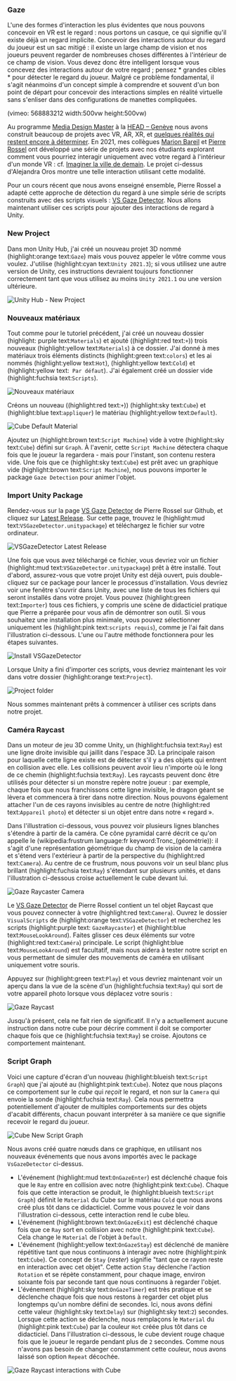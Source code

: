 ### Gaze
L'une des formes d'interaction les plus évidentes que nous pouvons concevoir en VR est le regard : nous portons un casque, ce qui signifie qu'il existe déjà un regard implicite. Concevoir des interactions autour du regard du joueur est un sac mitigé : il existe un large champ de vision et nos joueurs peuvent regarder de nombreuses choses différentes à l'intérieur de ce champ de vision. Vous devez donc être intelligent lorsque vous concevez des interactions autour de votre regard ; pensez * grandes cibles * pour détecter le regard du joueur. Malgré ce problème fondamental, il s'agit néanmoins d'un concept simple à comprendre et souvent d'un bon point de départ pour concevoir des interactions simples en réalité virtuelle sans s'enliser dans des configurations de manettes compliquées.

(vimeo: 568883212 width:500vw height:500vw)

Au programme [Media Design Master](https://www.hesge.ch/head/en/programs-research/master-arts-media-design) à la [HEAD – Genève](https://www.hesge.ch/head/en) nous avons construit beaucoup de projets avec VR, AR, XR, et [quelques réalités qui restent encore à déterminer](https://www.youtube.com/watch?v=FVJqeu_HfSA). En 2021, mes collègues [Marion Bareil](https://tourmaline-studio.com/fr#about) et [Pierre Rossel](https://github.com/prossel/) ont développé une série de projets avec nos étudiants explorant comment vous pourriez interagir uniquement avec votre regard à l'intérieur d'un monde VR : cf. [Imaginer la ville de demain](https://www.hesge.ch/head/en/project/vr-workshop-imagining-city-tomorrow). Le projet ci-dessus d'Alejandra Oros montre une telle interaction utilisant cette modalité.

Pour un cours récent que nous avons enseigné ensemble, Pierre Rossel a adapté cette approche de détection du regard à une simple série de scripts construits avec des scripts visuels : [VS Gaze Detector](https://github.com/prossel/VS-gaze-detector). Nous allons maintenant utiliser ces scripts pour ajouter des interactions de regard à Unity.

### New Project
Dans mon Unity Hub, j'ai créé un nouveau projet 3D nommé (highlight:orange text:`Gaze`) mais vous pouvez appeler le vôtre comme vous voulez. J'utilise (highlight:cyan text:`Unity 2021.3`); si vous utilisez une autre version de Unity, ces instructions devraient toujours fonctionner correctement tant que vous utilisez au moins `Unity 2021.1` ou une version ultérieure.

![Unity Hub - New Project](hub-new-project-gaze.png)

### Nouveaux matériaux
Tout comme pour le tutoriel précédent, j'ai créé un nouveau dossier (highlight: purple text:`Materials`) et ajouté ((highlight:red text:` + `)) trois nouveaux (highlight:yellow text:`Materials`) à ce dossier. J'ai donné à mes matériaux trois éléments distincts (highlight:green text:`colors`) et les ai nommés (highlight:yellow text:`Hot`), (highlight:yellow text:`Cold`) et (highlight:yellow text:` Par défaut`). J'ai également créé un dossier vide (highlight:fuchsia text:`Scripts`).

![Nouveaux matériaux](new-materials-hot-cold-default.jpg)

Créons un nouveau ((highlight:red text:` + `)) (highlight:sky text:`Cube`) et (highlight:blue text:`appliquer`) le matériau (highlight:yellow text:`Default`).

![Cube Default Material](new-cube-default-material.png)

Ajoutez un (highlight:brown text:`Script Machine`) vide à votre (highlight:sky text:`Cube`) défini sur `Graph`. À l'avenir, cette `Script Machine` détectera chaque fois que le joueur la regardera - mais pour l'instant, son contenu restera vide. Une fois que ce (highlight:sky text:`Cube`) est prêt avec un graphique vide (highlight:brown text:`Script Machine`), nous pouvons importer le package `Gaze Detection` pour animer l'objet.

### Import Unity Package
Rendez-vous sur la page [VS Gaze Detector](https://github.com/prossel/VS-gaze-detector) de Pierre Rossel sur Github, et cliquez sur [Latest Release](https://github.com/prossel/VS-gaze-detector/releases/tag/v1.3.0). Sur cette page, trouvez le (highlight:mud text:`VSGazeDetector.unitypackage`) et téléchargez le fichier sur votre ordinateur.

![VSGazeDetector Latest Release](vs-gaze-detector-release-latest.png)

Une fois que vous avez téléchargé ce fichier, vous devriez voir un fichier (highlight:mud text:`VSGazeDetector.unitypackage`) prêt à être installé. Tout d'abord, assurez-vous que votre projet Unity est déjà ouvert, puis double-cliquez sur ce package pour lancer le processus d'installation. Vous devriez voir une fenêtre s'ouvrir dans Unity, avec une liste de tous les fichiers qui seront installés dans votre projet. Vous pouvez (highlight:green text:`Importer`) tous ces fichiers, y compris une scène de didacticiel pratique que Pierre a préparée pour vous afin de démontrer son outil. Si vous souhaitez une installation plus minimale, vous pouvez sélectionner uniquement les (highlight:pink text:`scripts requis`), comme je l'ai fait dans l'illustration ci-dessous. L'une ou l'autre méthode fonctionnera pour les étapes suivantes.

![Install VSGazeDetector](import-vs-gaze-detector.png)

Lorsque Unity a fini d'importer ces scripts, vous devriez maintenant les voir dans votre dossier (highlight:orange text:`Project`).

![Project folder](project-vs-gaze-detector-scripts.png)

Nous sommes maintenant prêts à commencer à utiliser ces scripts dans notre projet.

### Caméra Raycast
Dans un moteur de jeu 3D comme Unity, un (highlight:fuchsia text:`Ray`) est une ligne droite invisible qui jaillit dans l'espace 3D. La principale raison pour laquelle cette ligne existe est de détecter s'il y a des objets qui entrent en collision avec elle. Les collisions peuvent avoir lieu n'importe où le long de ce chemin (highlight:fuchsia text:`Ray`). Les raycasts peuvent donc être utilisés pour détecter si un monstre repère notre joueur : par exemple, chaque fois que nous franchissons cette ligne invisible, le dragon géant se lèvera et commencera à tirer dans notre direction. Nous pouvons également attacher l'un de ces rayons invisibles au centre de notre (highlight:red text:`Appareil photo`) et détecter si un objet entre dans notre « regard ».

Dans l'illustration ci-dessous, vous pouvez voir plusieurs lignes blanches s'étendre à partir de la caméra. Ce cône pyramidal carré décrit ce qu'on appelle le (wikipedia:frustrum language:fr keyword:Tronc_(géométrie)): il s'agit d'une représentation géométrique du champ de vision de la caméra et s'étend vers l'extérieur à partir de la perspective du (highlight:red text:`Camera`). Au centre de ce frustrum, nous pouvons voir un seul blanc plus brillant (highlight:fuchsia text:`Ray`) s'étendant sur plusieurs unités, et dans l'illustration ci-dessous croise actuellement le cube devant lui.

![Gaze Raycaster Camera](gaze-raycaster-mouse-camera.png)

Le [VS Gaze Detector](https://github.com/prossel/VS-gaze-detector) de Pierre Rossel contient un tel objet Raycast que vous pouvez connecter à votre (highlight:red text:`Camera`). Ouvrez le dossier `VisualScripts` de (highlight:orange text:`VSGazeDetector`) et recherchez les scripts (highlight:purple text: `GazeRaycaster`) et (highlight:blue text:`MouseLookAround`). Faites glisser ces deux éléments sur votre (highlight:red text:`Caméra`) principale. Le script (highlight:blue text:`MouseLookAround`) est facultatif, mais nous aidera à tester notre script en vous permettant de simuler des mouvements de caméra en utilisant uniquement votre souris.

Appuyez sur (highlight:green text:`Play`) et vous devriez maintenant voir un aperçu dans la vue de la scène d'un (highlight:fuchsia text:`Ray`) qui sort de votre appareil photo lorsque vous déplacez votre souris :

![Gaze Raycast](gaze-raycast.gif)

Jusqu'à présent, cela ne fait rien de significatif. Il n'y a actuellement aucune instruction dans notre cube pour décrire comment il doit se comporter chaque fois que ce (highlight:fuchsia text:`Ray`) se croise. Ajoutons ce comportement maintenant.

### Script Graph
Voici une capture d'écran d'un nouveau (highlight:blueish text:`Script Graph`) que j'ai ajouté au (highlight:pink text:`Cube`). Notez que nous plaçons ce comportement sur le *cube* qui *reçoit* le regard, et non sur la `Camera` qui envoie la sonde (highlight:fuchsia text:`Ray`). Cela nous permettra potentiellement d'ajouter de multiples comportements sur des objets d'acabit différents, chacun pouvant interpréter à sa manière ce que signifie recevoir le regard du joueur.

![Cube New Script Graph](gaze-cube-script-graph.png)

Nous avons créé quatre nœuds dans ce graphique, en utilisant nos nouveaux événements que nous avons importés avec le package `VsGazeDetector` ci-dessus.
- L'événement (highlight:mud text:`OnGazeEnter`) est déclenché chaque fois que le `Ray` entre en collision avec notre (highlight:pink text:`Cube`). Chaque fois que cette interaction se produit, le (highlight:blueish text:`Script Graph`) définit le `Material` du Cube sur le matériau `Cold` que nous avons créé plus tôt dans ce didacticiel. Comme vous pouvez le voir dans l'illustration ci-dessous, cette interaction rend le cube bleu.
- L'événement (highlight:brown text:`OnGazeExit`) est déclenché chaque fois que ce `Ray` sort en collision avec notre (highlight:pink text:`Cube`). Cela change le `Material` de l'objet à `Default`.
- L'événement (highlight:yellow text:`OnGazeStay`) est déclenché de manière répétitive tant que nous continuons à interagir avec notre (highlight:pink text:`Cube`). Ce concept de `Stay` (*rester*) signifie "tant que ce rayon reste en interaction avec cet objet". Cette action `Stay` déclenche l'action `Rotation` et se répète constamment, pour chaque image, environ soixante fois par seconde tant que nous continuons à regarder l'objet.
- L'événement (highlight:sky text:`OnGazeTimer`) est très pratique et se déclenche chaque fois que nous restons à regarder cet objet plus longtemps qu'un nombre défini de secondes. Ici, nous avons défini cette valeur (highlight:sky text:`Delay`) sur (highlight:sky text:`2`) secondes. Lorsque cette action se déclenche, nous remplaçons le `Material` du (highlight:pink text:`Cube`) par la couleur `Hot` créée plus tôt dans ce didacticiel. Dans l'illustration ci-dessous, le cube devient rouge chaque fois que le joueur le regarde pendant plus de `2` secondes. Comme nous n'avons pas besoin de changer constamment cette couleur, nous avons laissé son option `Repeat` décochée.

![Gaze Raycast interactions with Cube](gaze-raycast-change-material.gif)